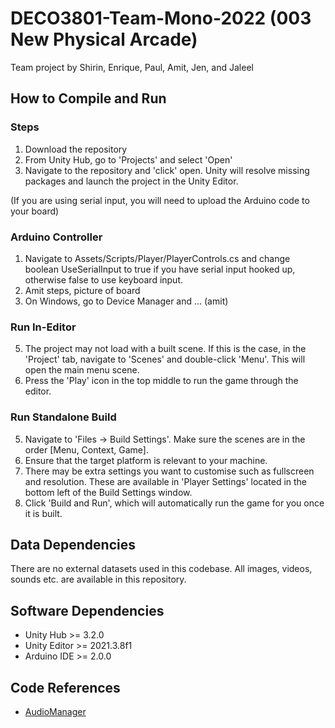 # DECO3801-Team-Mono-2022 (003 New Physical Arcade)

Team project by Shirin, Enrique, Paul, Amit, Jen, and Jaleel

## How to Compile and Run
### Steps

1. Download the repository
2. From Unity Hub, go to 'Projects' and select 'Open'
3. Navigate to the repository and 'click' open. Unity will resolve missing packages and launch the project in the Unity Editor.

(If you are using serial input, you will need to upload the Arduino code to your board)
### Arduino Controller
1. Navigate to Assets/Scripts/Player/PlayerControls.cs and change boolean UseSerialInput to true if you have serial input hooked up, otherwise false to use keyboard input.
2. Amit steps, picture of board
3. On Windows, go to Device Manager and ... (amit)

### Run In-Editor

5. The project may not load with a built scene. If this is the case, in the 'Project' tab, navigate to 'Scenes' and double-click 'Menu'. This will open the main menu scene.
6. Press the 'Play' icon in the top middle to run the game through the editor.

### Run Standalone Build

5. Navigate to 'Files -> Build Settings'. Make sure the scenes are in the order [Menu, Context, Game].
6. Ensure that the target platform is relevant to your machine.
7. There may be extra settings you want to customise such as fullscreen and resolution. These are available in 'Player Settings' located in the bottom left of the Build Settings window.
8. Click 'Build and Run', which will automatically run the game for you once it is built.

## Data Dependencies
There are no external datasets used in this codebase. All images, videos, sounds etc. are available in this repository.

## Software Dependencies
- Unity Hub >= 3.2.0
- Unity Editor >= 2021.3.8f1
- Arduino IDE >= 2.0.0

## Code References
- [AudioManager](https://www.youtube.com/watch?v=6OT43pvUyfY)